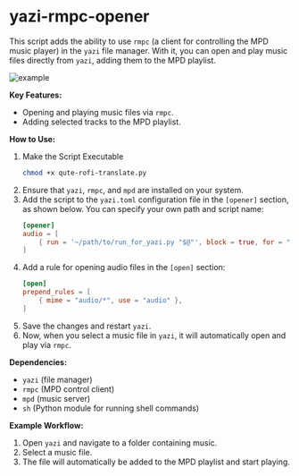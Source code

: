 # yazi-rmpc-opener

This script adds the ability to use `rmpc` (a client for controlling the MPD music player) in the `yazi` file manager. With it, you can open and play music files directly from `yazi`, adding them to the MPD playlist.

![example](media/example.gif)

**Key Features:**
- Opening and playing music files via `rmpc`.
- Adding selected tracks to the MPD playlist.

**How to Use:**
1. Make the Script Executable
   ```sh
   chmod +x qute-rofi-translate.py
   ```
2. Ensure that `yazi`, `rmpc`, and `mpd` are installed on your system.
3. Add the script to the `yazi.toml` configuration file in the `[opener]` section, as shown below. You can specify your own path and script name:
   ```toml
   [opener]
   audio = [
       { run = '~/path/to/run_for_yazi.py "$@"', block = true, for = "unix" }
   ]
   ```
4. Add a rule for opening audio files in the `[open]` section:
   ```toml
   [open]
   prepend_rules = [
       { mime = "audio/*", use = "audio" },
   ]
   ```
5. Save the changes and restart `yazi`.
6. Now, when you select a music file in `yazi`, it will automatically open and play via `rmpc`.

**Dependencies:**
- `yazi` (file manager)
- `rmpc` (MPD control client)
- `mpd` (music server)
- `sh` (Python module for running shell commands)

**Example Workflow:**
1. Open `yazi` and navigate to a folder containing music.
2. Select a music file.
3. The file will automatically be added to the MPD playlist and start playing.
